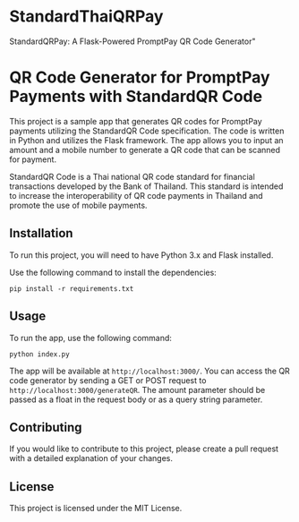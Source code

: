 # StandardThaiQRPay
StandardQRPay: A Flask-Powered PromptPay QR Code Generator"

# QR Code Generator for PromptPay Payments with StandardQR Code

This project is a sample app that generates QR codes for PromptPay payments utilizing the StandardQR Code specification. The code is written in Python and utilizes the Flask framework. The app allows you to input an amount and a mobile number to generate a QR code that can be scanned for payment.

StandardQR Code is a Thai national QR code standard for financial transactions developed by the Bank of Thailand. This standard is intended to increase the interoperability of QR code payments in Thailand and promote the use of mobile payments.

## Installation

To run this project, you will need to have Python 3.x and Flask installed. 

Use the following command to install the dependencies:

```pip install -r requirements.txt```


## Usage

To run the app, use the following command:

```python index.py```


The app will be available at `http://localhost:3000/`. You can access the QR code generator by sending a GET or POST request to `http://localhost:3000/generateQR`. The amount parameter should be passed as a float in the request body or as a query string parameter. 

## Contributing

If you would like to contribute to this project, please create a pull request with a detailed explanation of your changes.

## License

This project is licensed under the MIT License.

